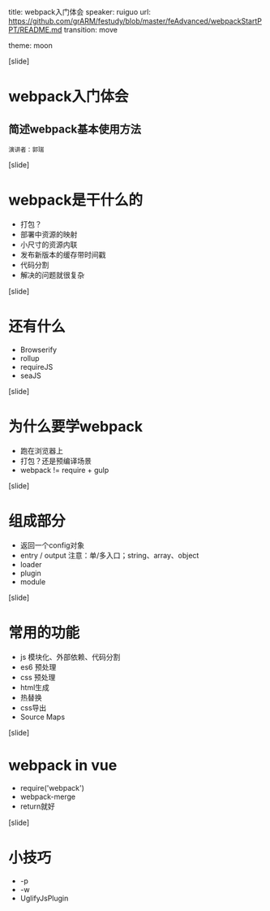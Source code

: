 title: webpack入门体会
speaker: ruiguo
url: https://github.com/grARM/festudy/blob/master/feAdvanced/webpackStartPPT/README.md
transition: move

theme: moon

[slide]

#  webpack入门体会
## 简述webpack基本使用方法
<small>演讲者：郭瑞</small>

[slide]

# webpack是干什么的

* 打包？
* 部署中资源的映射
* 小尺寸的资源内联
* 发布新版本的缓存带时间戳
* 代码分割
* 解决的问题就很复杂

[slide]

# 还有什么

* Browserify 
* rollup
* requireJS
* seaJS

[slide]

# 为什么要学webpack

* 跑在浏览器上
* 打包？还是预编译场景
* webpack  != require + gulp  

[slide]

# 组成部分
* 返回一个config对象
* entry / output  注意：单/多入口；string、array、object
* loader
* plugin
* module


[slide]

# 常用的功能
* js 模块化、外部依赖、代码分割
* es6 预处理
* css 预处理
* html生成
* 热替换
* css导出
* Source Maps

[slide]

# webpack in vue
* require('webpack')
* webpack-merge
* return就好

[slide]

# 小技巧
* -p
* -w
* UglifyJsPlugin



